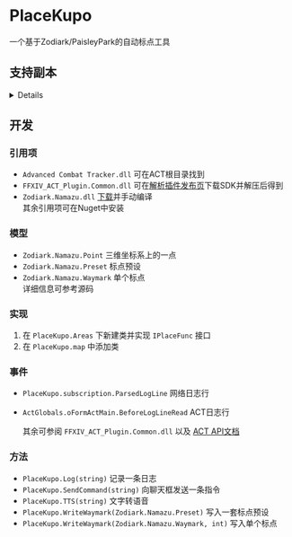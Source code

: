 # PlaceKupo

一个基于Zodiark/PaisleyPark的自动标点工具

## 支持副本

<details>

* 人偶军事基地

  * 905P激光安全点

  * 2P融合体传送激光安全点

</details>

## 开发

### 引用项

* `Advanced Combat Tracker.dll` 可在ACT根目录找到
* `FFXIV_ACT_Plugin.Common.dll` 可在[解析插件发布页](https://github.com/ravahn/FFXIV_ACT_Plugin/tree/master/Releases)下载SDK并解压后得到
* `Zodiark.Namazu.dll` [下载](https://github.com/PrototypeSeiren/Zodiark)并手动编译  
  其余引用项可在Nuget中安装

### 模型

* `Zodiark.Namazu.Point` 三维坐标系上的一点
* `Zodiark.Namazu.Preset` 标点预设
* `Zodiark.Namazu.Waymark` 单个标点  
  详细信息可参考源码

### 实现

 1. 在 `PlaceKupo.Areas` 下新建类并实现 `IPlaceFunc` 接口
 2. 在 `PlaceKupo.map` 中添加类

### 事件

* `PlaceKupo.subscription.ParsedLogLine` 网络日志行
* `ActGlobals.oFormActMain.BeforeLogLineRead` ACT日志行

    其余可参阅 `FFXIV_ACT_Plugin.Common.dll` 以及 [ACT API文档](https://advancedcombattracker.com/apidoc/html/T_Advanced_Combat_Tracker_FormActMain.htm)

### 方法

* `PlaceKupo.Log(string)` 记录一条日志
* `PlaceKupo.SendCommand(string)` 向聊天框发送一条指令
* `PlaceKupo.TTS(string)` 文字转语音
* `PlaceKupo.WriteWaymark(Zodiark.Namazu.Preset)` 写入一套标点预设
* `PlaceKupo.WriteWaymark(Zodiark.Namazu.Waymark, int)` 写入单个标点
